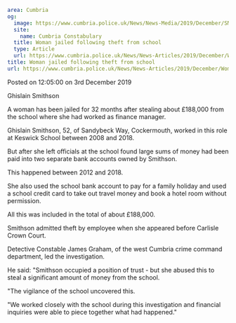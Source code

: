 ```yaml
area: Cumbria
og:
  image: https://www.cumbria.police.uk/News/News-Media/2019/December/SMITHSON-GHISLAIN-SHARRON-03-10-1967jpg.jpg
  site:
    name: Cumbria Constabulary
  title: Woman jailed following theft from school
  type: Article
  url: https://www.cumbria.police.uk/News/News-Articles/2019/December/Woman-jailed-following-theft-from-school.aspx
title: Woman jailed following theft from school
url: https://www.cumbria.police.uk/News/News-Articles/2019/December/Woman-jailed-following-theft-from-school.aspx
```

Posted on 12:05:00 on 3rd December 2019

Ghislain Smithson

A woman has been jailed for 32 months after stealing about £188,000 from the school where she had worked as finance manager.

Ghislain Smithson, 52, of Sandybeck Way, Cockermouth, worked in this role at Keswick School between 2008 and 2018.

But after she left officials at the school found large sums of money had been paid into two separate bank accounts owned by Smithson.

This happened between 2012 and 2018.

She also used the school bank account to pay for a family holiday and used a school credit card to take out travel money and book a hotel room without permission.

All this was included in the total of about £188,000.

Smithson admitted theft by employee when she appeared before Carlisle Crown Court.

Detective Constable James Graham, of the west Cumbria crime command department, led the investigation.

He said: "Smithson occupied a position of trust - but she abused this to steal a significant amount of money from the school.

"The vigilance of the school uncovered this.

"We worked closely with the school during this investigation and financial inquiries were able to piece together what had happened."
